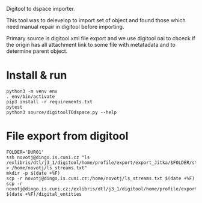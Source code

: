 Digitool to dspace importer.

This tool was to delevelop to import set of object and found those which need manual repair in digitool before importing.

Primary source is digitool xml file export and we use digitool oai to chceck if the origin has all attachment link to some file with metatadata and to determine parent object.

# Install & run
```
python3 -m venv env
. env/bin/activate
pip3 install -r requirements.txt
pytest
python3 source/digitoolTOdspace.py --help 
```

# File export from digitool
```
FOLDER='DUR01'
ssh novotj@dingo.is.cuni.cz "ls /exlibris/dtl/j3_1/digitool/home/profile/export/export_Jitka/$FOLDER/streams/ > /home/novotj/ls_streams.txt"
mkdir -p $(date +%F)
scp -r novotj@dingo.is.cuni.cz:/home/novotj/ls_streams.txt $(date +%F)
scp -r novotj@dingo.is.cuni.cz:/exlibris/dtl/j3_1/digitool/home/profile/export/export_Jitka/$FOLDER/digital_entities $(date +%F)/digital_entities
```
